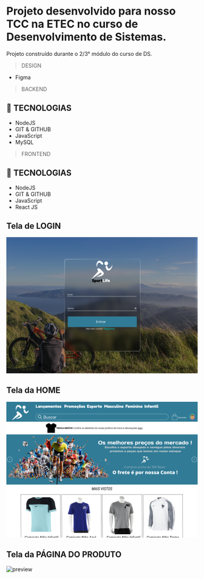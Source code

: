 # Projeto desenvolvido para nosso TCC na ETEC no curso de Desenvolvimento de Sistemas.

Projeto construído durante o 2/3° módulo do curso de DS.

> DESIGN

* Figma

> BACKEND

## 🔨 TECNOLOGIAS

* NodeJS
* GIT & GITHUB
* JavaScript
* MySQL

> FRONTEND

## 🔨 TECNOLOGIAS

* NodeJS
* GIT & GITHUB
* JavaScript
* React JS

## Tela de LOGIN
![preview](./.github/loginPage.png)
## Tela da HOME
![preview](./.github/homePage.png)
## Tela da PÁGINA DO PRODUTO
![preview](./.github/productPage.png)
